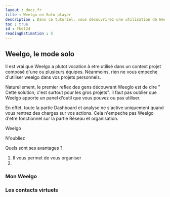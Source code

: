 ```yaml
---
layout : docs_fr
title : Weelgo en Solo player
description : Dans ce tutoriel, vous découvrirez une utilisation de Weelgo en mode solo
toc : true
id : fkel24
readingEstimation : 5
---
```


## Weelgo, le mode solo

Il est vrai que Weelgo a plutot vocation à etre utilisé dans un context projet composé d'une ou plusieurs équipes. Néanmoins, rien ne vous empeche d'utiliser weelgo dans vos projets personnels. 

Naturellement, le premier reflex des gens découvrant Weeglo est de dire " Cette solution, c'est surtout pour les gros projets". Il faut pas oublier que Weelgo apporte un panel d'outil que vous pouvez ou pas utiliser. 

En effet, toute la partie Dashboard et analyse ne s'active uniquement quand vous rentrez des charges sur vos actions. Cela n'empeche pas Weelgo d'etre fonctionnel sur la partie Réseau et organisation. 



Weelgo 

N'oubliez 

Quels sont ses avantages ? 

1. Il vous permet de vous organiser 
2. 


### Mon Weelgo


### Les contacts virtuels 


